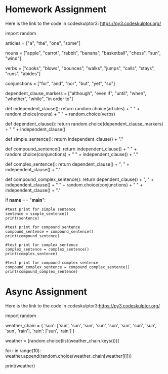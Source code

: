 
# Homework Assignment
Here is the link to the code in codeskulptor3: https://py3.codeskulptor.org/

import random

articles = ["a", "the", "one", "some"]

nouns = ["apple", "carrot", "rabbit", "banana", "basketball", "chess", "sun", "wind"]

verbs = ["cooks", "blows", "bounces", "walks", "jumps", "calls", "stays", "runs", "abides"]

conjunctions = ["for", "and", "nor", "but", "yet", "so"]

dependent_clause_markers = ["although", "even if", "until", "when", "whether", "while", "in order to"]

def independent_clause():
    return random.choice(articles) + " " + random.choice(nouns) + " " + random.choice(verbs)

def dependent_clause():
    return random.choice(dependent_clause_markers) + " " + independent_clause()

def simple_sentence():
    return independent_clause() + "."

def compound_sentence():
    return independent_clause() + " " + random.choice(conjunctions) + " " + independent_clause() + "."

def complex_sentence():
    return dependent_clause() + ", " + independent_clause() + "."

def compound_complex_sentence():
    return dependent_clause() + ", " + independent_clause() + " " + random.choice(conjunctions) + " " + independent_clause() + "."

if __name__ == "__main__":
    
    #test print for simple sentence
    sentence = simple_sentence()
    print(sentence)
    
    #test print for compound sentence
    compound_sentence = compound_sentence()
    print(compound_sentence)
    
    #test print for complex sentence
    complex_sentence = complex_sentence()
    print(complex_sentence)
    
    #test print for compound-complex sentence
    compound_complex_sentence = compound_complex_sentence()
    print(compound_complex_sentence)
 
 # Async Assignment
 
 Here is the link to the code in codeskulptor3:https://py3.codeskulptor.org/
    
import random

weather_chain = {
    'sun': ['sun', 'sun', 'sun', 'sun', 'sun', 'sun', 'sun', 'sun', 'sun', 'rain'],
    'rain': ['sun', 'rain']
}

weather = [random.choice(list(weather_chain.keys()))]

for i in range(10):
    weather.append(random.choice(weather_chain[weather[i]]))

print(weather)
